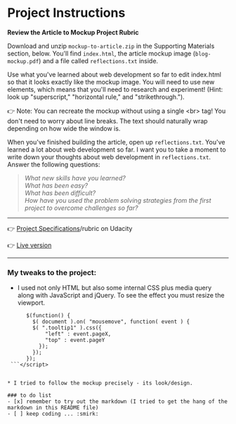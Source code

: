 # Project Instructions
**Review the Article to Mockup Project Rubric**

Download and unzip `mockup-to-article.zip` in the Supporting Materials section, below. You'll find `index.html`, the article mockup image (`blog-mockup.pdf`) and a file called `reflections.txt` inside.

Use what you've learned about web development so far to edit index.html so that it looks exactly like the mockup image. You will need to use new elements, which means that you'll need to research and experiment! (Hint: look up "superscript," "horizontal rule," and "strikethrough."). 

:point_right: Note: You can recreate the mockup without using a single \<br\> tag! You don't need to worry about line breaks. 
The text should naturally wrap depending on how wide the window is.

When you've finished building the article, open up `reflections.txt`. You've learned a lot about web development so far. I want you to take a moment to write down your thoughts about web development in `reflections.txt`. Answer the following questions:

> _What new skills have you learned?_\
> _What has been easy?_\
> _What has been difficult?_\
> _How have you used the problem solving strategies from the first project to overcome challenges so far?_

******

:point_right: [Project Specifications](https://review.udacity.com/#!/rubrics/145/view)/rubric on Udacity

:point_right: [Live version](https://jtrfs.github.io/mockup-to-article/)

***

### My tweaks to the project:
* I used not only HTML but also some internal CSS plus media query along with JavaScript and jQuery. To see the effect you must resize the viewport.

```<script>
      $(function() {
        $( document ).on( "mousemove", function( event ) {
        $( ".tooltip1" ).css({
            "left" : event.pageX,
            "top" : event.pageY
          });
        });
      });
 ```</script>


* I tried to follow the mockup precisely - its look/design.

### to do list
- [x] remember to try out the markdown (I tried to get the hang of the markdown in this README file)
- [ ] keep coding ... :smirk:

